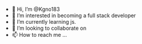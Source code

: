 - 👋 Hi, I’m @Kgno183
- 👀 I’m interested in becoming a full stack developer
- 🌱 I’m currently learning js.
- 💞️ I’m looking to collaborate on 
- 📫 How to reach me ...

<!---
Kgno183/Kgno183 is a ✨ special ✨ repository because its `README.md` (this file) appears on your GitHub profile.
You can click the Preview link to take a look at your changes.
--->
